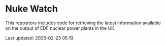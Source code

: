 # Nuke Watch

This repository includes code for retrieving the latest information available on the output of EDF nuclear power plants in the UK.

Last updated: 2025-02-23 05:13